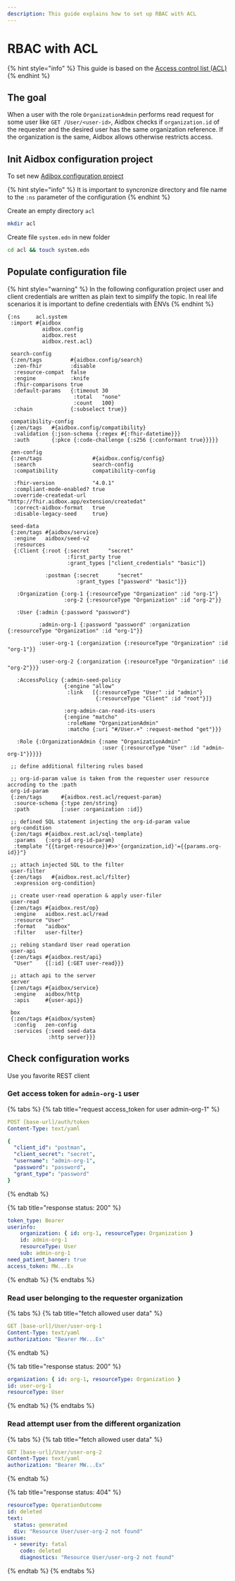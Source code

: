 ```yaml
---
description: This guide explains how to set up RBAC with ACL
---
```


# RBAC with ACL

{% hint style="info" %}
This guide is based on the [Access control list (ACL)](../../../modules/security-and-access-control/security/acl.md)
{% endhint %}

## The goal

When a user with the role `OrganizationAdmin` performs read request for some user like `GET /User/<user-id>`, Aidbox checks if `organization.id` of the requester and the desired user has the same organization reference. If the organization is the same, Aidbox allows otherwise restricts access.

## Init Aidbox configuration project

To set new [Adibox configuration project](../../../deprecated/deprecated/zen-related/aidbox-zen-lang-project/)

{% hint style="info" %}
It is important to syncronize directory and file name to the `:ns` parameter of the configuration
{% endhint %}

Create an empty directory `acl`

```bash
mkdir acl 
```

Create file `system.edn` in new folder

```bash
cd acl && touch system.edn
```

## Populate configuration file

{% hint style="warning" %}
In the following configuration project user and client credentials are written as plain text to simplify the topic. In real life scenarios it is important to define credentials with ENVs
{% endhint %}

```edn
{:ns     acl.system
 :import #{aidbox
           aidbox.config
           aidbox.rest
           aidbox.rest.acl}

 search-config
 {:zen/tags         #{aidbox.config/search}
  :zen-fhir         :disable
  :resource-compat  false
  :engine           :knife
  :fhir-comparisons true
  :default-params   {:timeout 30
                     :total   "none"
                     :count   100}
  :chain            {:subselect true}}

 compatibility-config
 {:zen/tags   #{aidbox.config/compatibility}
  :validation {:json-schema {:regex #{:fhir-datetime}}}
  :auth       {:pkce {:code-challenge {:s256 {:conformant true}}}}}

 zen-config
 {:zen/tags                #{aidbox.config/config}
  :search                  search-config
  :compatibility           compatibility-config

  :fhir-version            "4.0.1"
  :compliant-mode-enabled? true
  :override-createdat-url  "http://fhir.aidbox.app/extension/createdat"
  :correct-aidbox-format   true
  :disable-legacy-seed     true}

 seed-data
 {:zen/tags #{aidbox/service}
  :engine   aidbox/seed-v2
  :resources
  {:Client {:root {:secret      "secret"
                   :first_party true
                   :grant_types ["client_credentials" "basic"]}

            :postman {:secret      "secret"
                      :grant_types ["password" "basic"]}}

   :Organization {:org-1 {:resourceType "Organization" :id "org-1"}
                  :org-2 {:resourceType "Organization" :id "org-2"}}

   :User {:admin {:password "password"}

          :admin-org-1 {:password "password" :organization {:resourceType "Organization" :id "org-1"}}

          :user-org-1 {:organization {:resourceType "Organization" :id "org-1"}}

          :user-org-2 {:organization {:resourceType "Organization" :id "org-2"}}}

   :AccessPolicy {:admin-seed-policy
                  {:engine "allow"
                   :link   [{:resourceType "User" :id "admin"}
                            {:resourceType "Client" :id "root"}]}

                  :org-admin-can-read-its-users
                  {:engine "matcho"
                   :roleName "OrganizationAdmin"
                   :matcho {:uri "#/User.+" :request-method "get"}}}

   :Role {:OrganizationAdmin {:name "OrganizationAdmin"
                              :user {:resourceType "User" :id "admin-org-1"}}}}}

 ;; define additional filtering rules based

 ;; org-id-param value is taken from the requester user resource accroding to the :path
 org-id-param
 {:zen/tags      #{aidbox.rest.acl/request-param}
  :source-schema {:type zen/string}
  :path          [:user :organization :id]}

 ;; defined SQL statement injecting the org-id-param value 
 org-condition
 {:zen/tags #{aidbox.rest.acl/sql-template}
  :params   {:org-id org-id-param}
  :template "{{target-resource}}#>>'{organization,id}'={{params.org-id}}"}

 ;; attach injected SQL to the filter 
 user-filter
 {:zen/tags   #{aidbox.rest.acl/filter}
  :expression org-condition}

 ;; create user-read operation & apply user-filer
 user-read
 {:zen/tags #{aidbox.rest/op}
  :engine   aidbox.rest.acl/read
  :resource "User"
  :format   "aidbox"
  :filter   user-filter}

 ;; rebing standard User read operation
 user-api
 {:zen/tags #{aidbox.rest/api}
  "User"    {[:id] {:GET user-read}}}

 ;; attach api to the server
 server
 {:zen/tags #{aidbox/service}
  :engine   aidbox/http
  :apis     #{user-api}}

 box
 {:zen/tags #{aidbox/system}
  :config   zen-config
  :services {:seed seed-data
             :http server}}}
```

## Check configuration works

Use you favorite REST client

### Get access token for `admin-org-1` user

{% tabs %}
{% tab title="request access_token for user admin-org-1" %}
```yaml
POST [base-url]/auth/token
Content-Type: text/yaml

{
  "client_id": "postman",
  "client_secret": "secret",
  "username": "admin-org-1",
  "password": "password",
  "grant_type": "password"
}
```
{% endtab %}

{% tab title="response status: 200" %}
```yaml
token_type: Bearer
userinfo:
    organization: { id: org-1, resourceType: Organization }
    id: admin-org-1
    resourceType: User
    sub: admin-org-1
need_patient_banner: true
access_token: MW...Ex
```
{% endtab %}
{% endtabs %}

### Read user belonging to the requester organization

{% tabs %}
{% tab title="fetch allowed user data" %}
```yaml
GET [base-url]/User/user-org-1
Content-Type: text/yaml
authorization: "Bearer MW...Ex"
```
{% endtab %}

{% tab title="response status: 200" %}
```yaml
organization: { id: org-1, resourceType: Organization }
id: user-org-1
resourceType: User
```
{% endtab %}
{% endtabs %}

### Read attempt user from the different organization

{% tabs %}
{% tab title="fetch allowed user data" %}
```yaml
GET [base-url]/User/user-org-2
Content-Type: text/yaml
authorization: "Bearer MW...Ex"
```
{% endtab %}

{% tab title="response status: 404" %}
```yaml
resourceType: OperationOutcome
id: deleted
text:
  status: generated
  div: "Resource User/user-org-2 not found"
issue:
  - severity: fatal
    code: deleted
    diagnostics: "Resource User/user-org-2 not found"
```
{% endtab %}
{% endtabs %}

